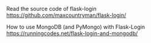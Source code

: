 Read the source code of flask-login
https://github.com/maxcountryman/flask-login/


How to use MongoDB (and PyMongo) with Flask-Login
https://runningcodes.net/flask-login-and-mongodb/
